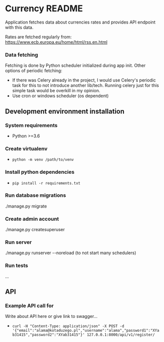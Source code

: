 # Currency README

Application fetches data about currencies rates and provides API endpoint with this data. 

Rates are fetched regularly from: https://www.ecb.europa.eu/home/html/rss.en.html

### Data fetching
Fetching is done by Python scheduler initialized during app init.
Other options of periodic fetching:
* If there was Celery already in the project, I would use Celery's periodic task for this to not introduce another lib/tech. Running celery just for this simple task would be overkill in my opinion.
* Use cron or windows scheduler (os dependent)

## Development environment installation

### System requirements
* Python >=3.6

### Create virtualenv
* `python -m venv /path/to/venv`

### Install python dependencies
* `pip install -r requirements.txt`

### Run database migrations
./manage.py migrate

### Create admin account
./manage.py createsuperuser

### Run server
./manage.py runserver --noreload (to not start many schedulers)

### Run tests
...

## API

### Example API call for
Write about API here or give link to swagger... 
* `curl -H "Content-Type: application/json" -X POST -d '{"email":"alama@kotaduzego.pl","username":"alama","password1":"XYab31415","password2":"XYab31415"}' 127.0.0.1:8000/api/v1/register/`

